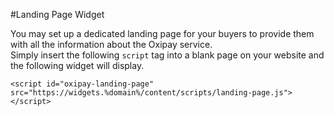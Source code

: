 #Landing Page Widget

You may set up a dedicated landing page for your buyers to provide them with all the information about the Oxipay service.<br>
Simply insert the following <code>script</code> tag into a blank page on your website and the following widget will display.

```
<script id="oxipay-landing-page" src="https://widgets.%domain%/content/scripts/landing-page.js"></script>
```
</br>
<script id="oxipay-landing-page" src="https://widgets.%domain%/content/scripts/landing-page.js"></script>